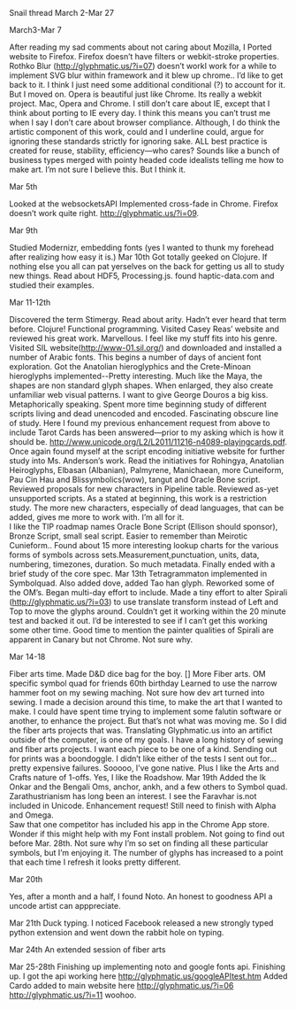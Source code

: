Snail thread March 2-Mar 27

March3-Mar 7   

After reading my sad comments about not caring about Mozilla, I Ported website to Firefox.  Firefox doesn’t have filters or webkit-stroke properties.  Rothko Blur (http://glyphmatic.us/?i=07) doesn’t workI work for a while to implement SVG blur within framework and it blew up chrome..  I’d like to get back to it.  I think I just need some additional conditional (?) to account for it. But I moved on.  Opera is beautiful just like Chrome.  Its really a webkit project.  Mac, Opera and Chrome.  I still don’t care about IE, except that I think about porting to IE every day.  I think this means you can’t trust me when I say I don’t care about browser compliance.  Although, I do think the artistic component of this work, could and I underline could, argue for ignoring these standards strictly for ignoring sake.  ALL best practice is created for reuse, stability, efficiency—who cares?  Sounds like a bunch of business types merged with pointy headed code idealists telling me how to make art.   I’m not sure I believe this.  But I think it.

Mar 5th

Looked at the websocketsAPI
Implemented cross-fade in Chrome.  Firefox doesn’t work quite right. http://glyphmatic.us/?i=09.

Mar 9th

Studied Modernizr, embedding fonts (yes I wanted to thunk my forehead after realizing how easy it is.)
Mar 10th
Got totally geeked on Clojure.  If nothing else you all can pat yerselves on the back for getting us all to study new things.  Read about HDF5, Processing.js.  found haptic-data.com and studied their examples.

Mar 11-12th 

Discovered the term Stimergy.  Read about arity.   Hadn’t ever heard that term before.  Clojure! Functional programming.   Visited Casey Reas’ website and reviewed his great work.  Marvellous.  I feel like my stuff fits into his genre.
Visited SIL website(http://www-01.sil.org/) and downloaded and installed a number of Arabic fonts.  This begins a number of days of ancient font exploration.  Got the Anatolian hieroglyphics and the Crete-Minoan hieroglyphs implemented--Pretty interesting.  Much like the Maya, the shapes are non standard glyph shapes.  When enlarged, they also create unfamiliar web visual patterns.  I want to give George Douros a big kiss.  Metaphorically speaking. 
Spent more time beginning study of different scripts living and dead unencoded and encoded.  Fascinating obscure line of study.  Here I found my previous enhancement request from above to include Tarot Cards has been answered—prior to my asking which is how it should be. http://www.unicode.org/L2/L2011/11216-n4089-playingcards.pdf.
Once again found myself at the script encoding initiative website for further study into Ms. Anderson’s work.  Read the initiatives for Rohingya, Anatolian Heiroglyphs, Elbasan (Albanian), Palmyrene, Manichaean, more Cuneiform, Pau Cin Hau and Blissymbolics(wow), tangut and Oracle Bone script.  Reviewed proposals for new characters in Pipeline table. Reviewed as-yet unsupported scripts.  As a stated at beginning, this work is a restriction study.  The more new characters, especially of dead languages, that can be added, gives me more to work with.  I’m all for it.  
I like the TIP roadmap names  Oracle Bone Script (Ellison should sponsor), Bronze Script, small seal script.  Easier to remember than Meirotic Cunieform..
Found about 15 more interesting lookup charts for the various forms of symbols across sets.Measurement,punctuation, units, data, numbering, timezones, duration.  So much metadata.  Finally ended with a brief study of the core spec.
Mar 13th
Tetragrammaton implemented in Symbolquad.  Also added dove, added Tao han glyph. Reworked some of the OM’s.  Began multi-day effort to include.
Made a tiny effort to alter Spirali (http://glyphmatic.us/?i=03) to use translate transform instead of Left and Top to move the glyphs around.  Couldn’t get it working within the 20 minute test and backed it out.  I’d be interested to see if I can’t get this working some other time.  Good time to mention the painter qualities of Spirali are apparent in Canary but not Chrome.  Not sure why.

Mar 14-18

Fiber arts time.  Made D&D dice bag for the boy.  []
More Fiber arts.  OM specific symbol quad for friends 60th birthday
	Learned to use the narrow hammer foot on my sewing maching.  Not sure how dev art turned into sewing.  I made a decision around this time, to make the art that I wanted to make.  I could have spent time trying to implement some falutin software or another, to enhance the project.  But that’s not what was moving me.  So I did the fiber arts projects that was.  Translating Glyphmatic.us into an artifict outside of the computer, is one of my goals.  I have a long history of sewing and fiber arts projects.  I want each piece to be one of a kind.  Sending out for prints was a boondoggle.  I didn’t like either of the tests I sent out for…pretty expensive failures.  Sooooo, I’ve gone native.  Plus I like the Arts and Crafts nature of 1-offs.  Yes, I like the Roadshow.
Mar 19th
Added the Ik Onkar and the Bengali Oms, anchor, ankh, and a few others to Symbol quad. Zarathustrianism has long been an interest.  I see the Faravhar is.not included in Unicode.  Enhancement request!  Still need to finish with Alpha and Omega.  
Saw that one competitor has included his app in the Chrome App store.  Wonder if this might help with my Font install problem.  Not going to find out before Mar. 28th.
Not sure why I’m so set on finding all these particular symbols, but I’m enjoying it.  The number of glyphs has increased to a point that each time I refresh it looks pretty different.

Mar 20th

Yes, after a month and a half, I found Noto.  An honest to goodness API a uncode artist can apppreciate.  

Mar 21th
Duck typing.  I noticed Facebook released a new strongly typed python extension and went down the rabbit hole on typing.

Mar 24th
An extended session of fiber arts

Mar 25-28th
Finishing up implementing noto and google fonts api.  Finishing up.
I got the api working here
http://glyphmatic.us/googleAPItest.htm
Added Cardo added to main website here
http://glyphmatic.us/?i=06
http://glyphmatic.us/?i=11
woohoo.
